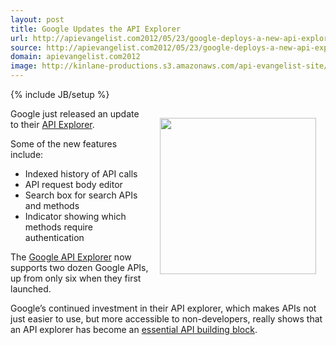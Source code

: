 ```yaml
---
layout: post
title: Google Updates the API Explorer
url: http://apievangelist.com2012/05/23/google-deploys-a-new-api-explorer/
source: http://apievangelist.com2012/05/23/google-deploys-a-new-api-explorer/
domain: apievangelist.com2012
image: http://kinlane-productions.s3.amazonaws.com/api-evangelist-site/blog/Google-API-Explorer-v2.png
---
```

{% include JB/setup %}
<p><a title="Google API Explorer" href="https://developers.google.com/apis-explorer/"><img style="padding: 15px;" src="http://kinlane-productions.s3.amazonaws.com/google/Google-API-Explorer-v2.png" alt="" width="250" align="right" /></a></p>
<p>Google just released an update to their <a title="Google API Explorer" href="https://developers.google.com/apis-explorer/">API Explorer</a>.</p>
<p>Some of the new features include:</p>
<ul class="mainlist">
<li>Indexed history of API calls</li>
<li>API request body editor</li>
<li>Search box for search APIs and methods</li>
<li>Indicator showing which methods require authentication</li>
</ul>
<p>The <a title="Google API Explorer" href="https://developers.google.com/apis-explorer/">Google API Explorer</a> now supports two dozen Google APIs, up from only six when they first launched.</p>
<p>Google&rsquo;s continued investment in their API explorer, which makes APIs not just easier to use, but more accessible to non-developers, really shows that an API explorer has become an <a title="essential API building block" href="/2011/03/07/api-area-common-building-blocks/">essential API building block</a>.</p>

